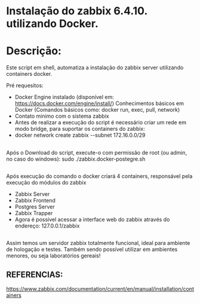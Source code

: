 # Instalação do zabbix 6.4.10. utilizando Docker.

 # Descrição:
Este script em shell, automatiza a instalação do zabbix server utilizando containers docker.

Pré requesitos:

- Docker Engine instalado (disponível em: https://docs.docker.com/engine/install/)
Conhecimentos básicos em Docker (Comandos básicos como: docker run, exec, pull, network)
- Contato minimo com o sistema zabbix
- Antes de realizar a execução do script é necessário criar um rede em modo bridge, para suportar os containers do zabbix:
- docker network create zabbix --subnet 172.16.0.0/29
##

Após o Download do script, execute-o com permissão de root (ou admin, no caso do windows):
sudo ./zabbix.docker-postegre.sh
##
Após execução do comando o docker criará 4 containers, responsável pela execução do módulos do zabbix

- Zabbix Server
- Zabbix Frontend
- Postgres Server
- Zabbix Trapper
- Agora é possível acessar a interface web do zabbix através do endereço:
127.0.0.1/zabbix
##

Assim temos um servidor zabbix totalmente funcional, ideal para ambiente de hologação e testes. Também sendo possível utilizar em ambientes menores, ou seja laboratórios gereais!

## REFERENCIAS:
https://www.zabbix.com/documentation/current/en/manual/installation/containers
